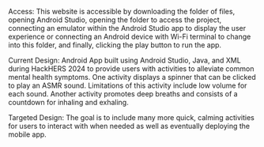 Access: This website is accessible by downloading the folder of files, opening Android Studio, opening the folder to access the project, connecting an emulator within the Android Studio app to display the user experience or connecting an Android device with Wi-Fi terminal to change into this folder, and finally, clicking the play button to run the app.

Current Design: Android App built using Android Studio, Java, and XML during HackHERS 2024 to provide users with activities to alleviate common mental health symptoms. One activity displays a spinner that can be clicked to play an ASMR sound. Limitations of this activity include low volume for each sound. Another activity promotes deep breaths and consists of a countdown for inhaling and exhaling.

Targeted Design: The goal is to include many more quick, calming activities for users to interact with when needed as well as eventually deploying the mobile app.
